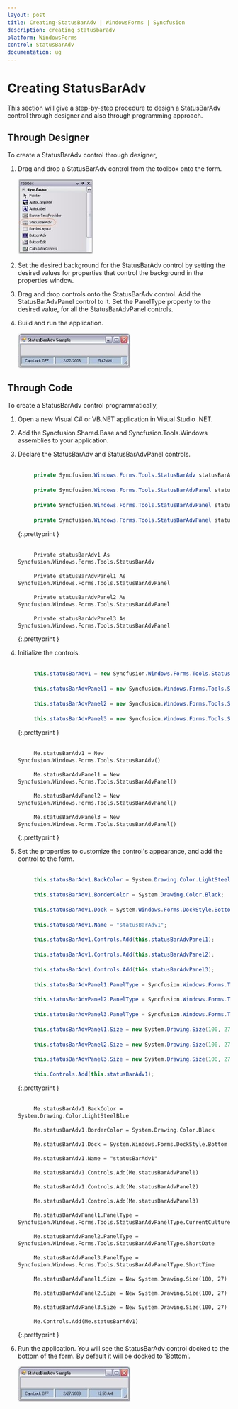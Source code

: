 ```yaml
---
layout: post
title: Creating-StatusBarAdv | WindowsForms | Syncfusion
description: creating statusbaradv
platform: WindowsForms
control: StatusBarAdv
documentation: ug
---
```


# Creating StatusBarAdv

This section will give a step-by-step procedure to design a StatusBarAdv control through designer and also through programming approach.

## Through Designer

To create a StatusBarAdv control through designer,

1. Drag and drop a StatusBarAdv control from the toolbox onto the form.

   ![](Overview_images/Overview_img60.jpeg) 



2. Set the desired background for the StatusBarAdv control by setting the desired values for properties that control the background in the properties window.
3. Drag and drop controls onto the StatusBarAdv control. Add the StatusBarAdvPanel control to it. Set the PanelType property to the desired value, for all the StatusBarAdvPanel controls.
4. Build and run the application.

   ![](Overview_images/Overview_img61.jpeg) 
   
   
## Through Code

To create a StatusBarAdv control programmatically,

1. Open a new Visual C# or VB.NET application in Visual Studio .NET.
2. Add the Syncfusion.Shared.Base and Syncfusion.Tools.Windows assemblies to your application.
3. Declare the StatusBarAdv and StatusBarAdvPanel controls.

   ~~~ cs

        private Syncfusion.Windows.Forms.Tools.StatusBarAdv statusBarAdv1;

		private Syncfusion.Windows.Forms.Tools.StatusBarAdvPanel statusBarAdvPanel1;

		private Syncfusion.Windows.Forms.Tools.StatusBarAdvPanel statusBarAdvPanel2;

		private Syncfusion.Windows.Forms.Tools.StatusBarAdvPanel statusBarAdvPanel3;

   ~~~
   {:.prettyprint }

   ~~~ vbnet

        Private statusBarAdv1 As Syncfusion.Windows.Forms.Tools.StatusBarAdv

		Private statusBarAdvPanel1 As Syncfusion.Windows.Forms.Tools.StatusBarAdvPanel

		Private statusBarAdvPanel2 As Syncfusion.Windows.Forms.Tools.StatusBarAdvPanel

		Private statusBarAdvPanel3 As Syncfusion.Windows.Forms.Tools.StatusBarAdvPanel

   ~~~
   {:.prettyprint }

4. Initialize the controls.

   ~~~ cs

        this.statusBarAdv1 = new Syncfusion.Windows.Forms.Tools.StatusBarAdv();

		this.statusBarAdvPanel1 = new Syncfusion.Windows.Forms.Tools.StatusBarAdvPanel();

		this.statusBarAdvPanel2 = new Syncfusion.Windows.Forms.Tools.StatusBarAdvPanel();

		this.statusBarAdvPanel3 = new Syncfusion.Windows.Forms.Tools.StatusBarAdvPanel();

   ~~~
   {:.prettyprint }

   ~~~ vbnet

        Me.statusBarAdv1 = New Syncfusion.Windows.Forms.Tools.StatusBarAdv() 

		Me.statusBarAdvPanel1 = New Syncfusion.Windows.Forms.Tools.StatusBarAdvPanel() 

		Me.statusBarAdvPanel2 = New Syncfusion.Windows.Forms.Tools.StatusBarAdvPanel() 

		Me.statusBarAdvPanel3 = New Syncfusion.Windows.Forms.Tools.StatusBarAdvPanel() 

   ~~~
   {:.prettyprint }

5. Set the properties to customize the control's appearance, and add the control to the form.

   ~~~ cs

        this.statusBarAdv1.BackColor = System.Drawing.Color.LightSteelBlue;

		this.statusBarAdv1.BorderColor = System.Drawing.Color.Black;

		this.statusBarAdv1.Dock = System.Windows.Forms.DockStyle.Bottom;

		this.statusBarAdv1.Name = "statusBarAdv1";

		this.statusBarAdv1.Controls.Add(this.statusBarAdvPanel1);

		this.statusBarAdv1.Controls.Add(this.statusBarAdvPanel2);

		this.statusBarAdv1.Controls.Add(this.statusBarAdvPanel3);

		this.statusBarAdvPanel1.PanelType = Syncfusion.Windows.Forms.Tools.StatusBarAdvPanelType.CurrentCulture;

		this.statusBarAdvPanel2.PanelType = Syncfusion.Windows.Forms.Tools.StatusBarAdvPanelType.ShortDate;

		this.statusBarAdvPanel3.PanelType = Syncfusion.Windows.Forms.Tools.StatusBarAdvPanelType.ShortTime;

		this.statusBarAdvPanel1.Size = new System.Drawing.Size(100, 27);

		this.statusBarAdvPanel2.Size = new System.Drawing.Size(100, 27);

		this.statusBarAdvPanel3.Size = new System.Drawing.Size(100, 27);

		this.Controls.Add(this.statusBarAdv1);

   ~~~
   {:.prettyprint }

   ~~~ vbnet

        Me.statusBarAdv1.BackColor = System.Drawing.Color.LightSteelBlue

		Me.statusBarAdv1.BorderColor = System.Drawing.Color.Black

		Me.statusBarAdv1.Dock = System.Windows.Forms.DockStyle.Bottom

		Me.statusBarAdv1.Name = "statusBarAdv1"

		Me.statusBarAdv1.Controls.Add(Me.statusBarAdvPanel1)

		Me.statusBarAdv1.Controls.Add(Me.statusBarAdvPanel2)

		Me.statusBarAdv1.Controls.Add(Me.statusBarAdvPanel3)

		Me.statusBarAdvPanel1.PanelType = Syncfusion.Windows.Forms.Tools.StatusBarAdvPanelType.CurrentCulture

		Me.statusBarAdvPanel2.PanelType = Syncfusion.Windows.Forms.Tools.StatusBarAdvPanelType.ShortDate

		Me.statusBarAdvPanel3.PanelType = Syncfusion.Windows.Forms.Tools.StatusBarAdvPanelType.ShortTime

		Me.statusBarAdvPanel1.Size = New System.Drawing.Size(100, 27)

		Me.statusBarAdvPanel2.Size = New System.Drawing.Size(100, 27)

		Me.statusBarAdvPanel3.Size = New System.Drawing.Size(100, 27)

		Me.Controls.Add(Me.statusBarAdv1)

   ~~~
   {:.prettyprint }

6. Run the application. You will see the StatusBarAdv control docked to the bottom of the form. By default it will be docked to 'Bottom'.

   ![](Overview_images/Overview_img62.jpeg) 
